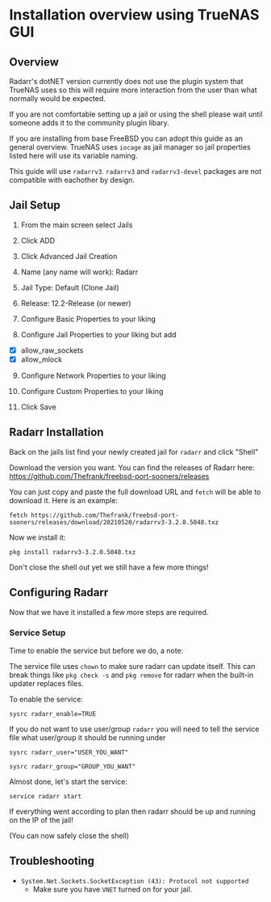# Installation overview using TrueNAS GUI
## Overview
Radarr's dotNET version currently does not use the plugin system that TrueNAS uses so this will require more interaction from the user than what normally would be expected.

If you are not comfortable setting up a jail or using the shell please wait until someone adds it to the community plugin libary.

If you are installing from base FreeBSD you can adopt this guide as an general overview. TrueNAS uses `iocage` as jail manager so jail properties listed here will use its variable naming.

This guide will use `radarrv3`. `radarrv3` and `radarrv3-devel` packages are not compatible with eachother by design.

## Jail Setup
1. From the main screen select Jails

2. Click ADD

3. Click Advanced Jail Creation

4. Name (any name will work): Radarr

5. Jail Type: Default (Clone Jail)

6. Release: 12.2-Release (or newer)

7. Configure Basic Properties to your liking

8. Configure Jail Properties to your liking but add
- [x] allow_raw_sockets
- [x] allow_mlock

9. Configure Network Properties to your liking

10. Configure Custom Properties to your liking

11. Click Save

## Radarr Installation

Back on the jails list find your newly created jail for `radarr` and click "Shell"

Download the version you want. You can find the releases of Radarr here: https://github.com/Thefrank/freebsd-port-sooners/releases

You can just copy and paste the full download URL and `fetch` will be able to download it. Here is an example:

`fetch https://github.com/Thefrank/freebsd-port-sooners/releases/download/20210520/radarrv3-3.2.0.5048.txz`

Now we install it:

`pkg install radarrv3-3.2.0.5048.txz`

Don't close the shell out yet we still have a few more things!

## Configuring Radarr

Now that we have it installed a few more steps are required.

### Service Setup

Time to enable the service but before we do, a note:

The service file uses `chown` to make sure radarr can update itself. This can break things like `pkg check -s` and `pkg remove` for radarr when the built-in updater replaces files.

To enable the service:

`sysrc radarr_enable=TRUE`

If you do not want to use user/group `radarr` you will need to tell the service file what user/group it should be running under

`sysrc radarr_user="USER_YOU_WANT"`

`sysrc radarr_group="GROUP_YOU_WANT"`

Almost done, let's start the service:

`service radarr start`

If everything went according to plan then radarr should be up and running on the IP of the jail!

(You can now safely close the shell)


## Troubleshooting
 - `System.Net.Sockets.SocketException (43): Protocol not supported`
   - Make sure you have `VNET` turned on for your jail.
